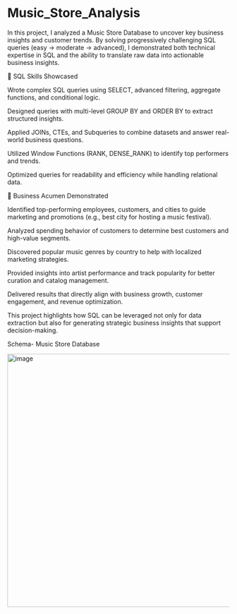 # Music_Store_Analysis
In this project, I analyzed a Music Store Database to uncover key business insights and customer trends. By solving progressively challenging SQL queries (easy → moderate → advanced), I demonstrated both technical expertise in SQL and the ability to translate raw data into actionable business insights.

🔹 SQL Skills Showcased

Wrote complex SQL queries using SELECT, advanced filtering, aggregate functions, and conditional logic.

Designed queries with multi-level GROUP BY and ORDER BY to extract structured insights.

Applied JOINs, CTEs, and Subqueries to combine datasets and answer real-world business questions.

Utilized Window Functions (RANK, DENSE_RANK) to identify top performers and trends.

Optimized queries for readability and efficiency while handling relational data.

🔹 Business Acumen Demonstrated

Identified top-performing employees, customers, and cities to guide marketing and promotions (e.g., best city for hosting a music festival).

Analyzed spending behavior of customers to determine best customers and high-value segments.

Discovered popular music genres by country to help with localized marketing strategies.

Provided insights into artist performance and track popularity for better curation and catalog management.

Delivered results that directly align with business growth, customer engagement, and revenue optimization.

This project highlights how SQL can be leveraged not only for data extraction but also for generating strategic business insights that support decision-making.

Schema- Music Store Database

<img width="710" height="574" alt="image" src="https://github.com/user-attachments/assets/87e3a6d6-fbd8-415d-b198-decfed7f1cc0" />

